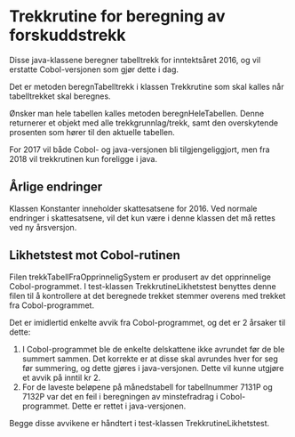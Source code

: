 <h1>Trekkrutine for beregning av forskuddstrekk</h1>

Disse java-klassene beregner tabelltrekk for inntektsåret 2016, og vil erstatte Cobol-versjonen som gjør dette i dag.

Det er metoden beregnTabelltrekk i klassen Trekkrutine som skal kalles når tabelltrekket skal beregnes.

Ønsker man hele tabellen kalles metoden beregnHeleTabellen. Denne returnerer et objekt med alle trekkgrunnlag/trekk, samt den overskytende prosenten som hører til den aktuelle tabellen.

For 2017 vil både Cobol- og java-versjonen bli tilgjengeliggjort, men fra 2018 vil trekkrutinen kun foreligge i java.


<h2>Årlige endringer</h2>
Klassen Konstanter inneholder skattesatsene for 2016.
Ved normale endringer i skattesatsene, vil det kun være i denne klassen det må rettes ved ny årsversjon.


<h2>Likhetstest mot Cobol-rutinen</h2>
Filen trekkTabellFraOpprinneligSystem er produsert av det opprinnelige Cobol-programmet.
I test-klassen TrekkrutineLikhetstest benyttes denne filen til å kontrollere at det beregnede trekket stemmer overens
med trekket fra Cobol-programmet.

Det er imidlertid enkelte avvik fra Cobol-programmet, og det er 2 årsaker til dette:
1. I Cobol-programmet ble de enkelte delskattene ikke avrundet før de ble summert sammen. Det korrekte er at disse skal
avrundes hver for seg før summering, og dette gjøres i java-versjonen. Dette vil kunne utgjøre et avvik på inntil kr 2.
2. For de laveste beløpene på månedstabell for tabellnummer 7131P og 7132P var det en feil i beregningen av minstefradrag
i Cobol-programmet. Dette er rettet i java-versjonen.

Begge disse avvikene er håndtert i test-klassen TrekkrutineLikhetstest.
